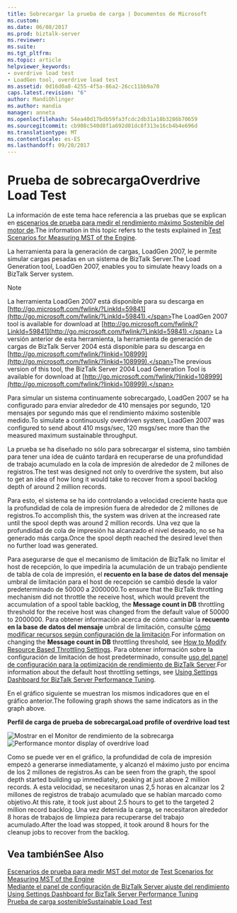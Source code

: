 ```yaml
---
title: Sobrecargar la prueba de carga | Documentos de Microsoft
ms.custom: 
ms.date: 06/08/2017
ms.prod: biztalk-server
ms.reviewer: 
ms.suite: 
ms.tgt_pltfrm: 
ms.topic: article
helpviewer_keywords:
- overdrive load test
- LoadGen tool, overdrive load test
ms.assetid: 0d16d0a8-4255-4f5a-86a2-26cc11bb9a70
caps.latest.revision: "6"
author: MandiOhlinger
ms.author: mandia
manager: anneta
ms.openlocfilehash: 54ea40d17bdb59fa3fcdc2db31a18b3286b70659
ms.sourcegitcommit: cb908c540d8f1a692d01dc8f313e16cb4b4e696d
ms.translationtype: MT
ms.contentlocale: es-ES
ms.lasthandoff: 09/20/2017
---
```

# <a name="overdrive-load-test"></a><span data-ttu-id="f020b-102">Prueba de sobrecarga</span><span class="sxs-lookup"><span data-stu-id="f020b-102">Overdrive Load Test</span></span>
<span data-ttu-id="f020b-103">La información de este tema hace referencia a las pruebas que se explican en [escenarios de prueba para medir el rendimiento máximo Sostenible del motor de](../core/test-scenarios-for-measuring-mst-of-the-engine.md).</span><span class="sxs-lookup"><span data-stu-id="f020b-103">The information in this topic refers to the tests explained in [Test Scenarios for Measuring MST of the Engine](../core/test-scenarios-for-measuring-mst-of-the-engine.md).</span></span>  
  
 <span data-ttu-id="f020b-104">La herramienta para la generación de cargas, LoadGen 2007, le permite simular cargas pesadas en un sistema de BizTalk Server.</span><span class="sxs-lookup"><span data-stu-id="f020b-104">The Load Generation tool, LoadGen 2007, enables you to simulate heavy loads on a BizTalk Server system.</span></span>  
  
> [!NOTE]
>  <span data-ttu-id="f020b-105">La herramienta LoadGen 2007 está disponible para su descarga en [http://go.microsoft.com/fwlink/?LinkId=59841](http://go.microsoft.com/fwlink/?LinkId=59841).</span><span class="sxs-lookup"><span data-stu-id="f020b-105">The LoadGen 2007 tool is available for download at [http://go.microsoft.com/fwlink/?LinkId=59841](http://go.microsoft.com/fwlink/?LinkId=59841).</span></span> <span data-ttu-id="f020b-106">La versión anterior de esta herramienta, la herramienta de generación de cargas de BizTalk Server 2004 está disponible para su descarga en [http://go.microsoft.com/fwlink/?linkid=108999](http://go.microsoft.com/fwlink/?linkid=108999).</span><span class="sxs-lookup"><span data-stu-id="f020b-106">The previous version of this tool, the BizTalk Server 2004 Load Generation Tool is available for download at [http://go.microsoft.com/fwlink/?linkid=108999](http://go.microsoft.com/fwlink/?linkid=108999).</span></span>  
  
 <span data-ttu-id="f020b-107">Para simular un sistema continuamente sobrecargado, LoadGen 2007 se ha configurado para enviar alrededor de 410 mensajes por segundo, 120 mensajes por segundo más que el rendimiento máximo sostenible medido.</span><span class="sxs-lookup"><span data-stu-id="f020b-107">To simulate a continuously overdriven system, LoadGen 2007 was configured to send about 410 msgs/sec, 120 msgs/sec more than the measured maximum sustainable throughput.</span></span>  
  
 <span data-ttu-id="f020b-108">La prueba se ha diseñado no sólo para sobrecargar el sistema, sino también para tener una idea de cuánto tardará en recuperarse de una profundidad de trabajo acumulado en la cola de impresión de alrededor de 2 millones de registros.</span><span class="sxs-lookup"><span data-stu-id="f020b-108">The test was designed not only to overdrive the system, but also to get an idea of how long it would take to recover from a spool backlog depth of around 2 million records.</span></span>  
  
 <span data-ttu-id="f020b-109">Para esto, el sistema se ha ido controlando a velocidad creciente hasta que la profundidad de cola de impresión fuera de alrededor de 2 millones de registros.</span><span class="sxs-lookup"><span data-stu-id="f020b-109">To accomplish this, the system was driven at the increased rate until the spool depth was around 2 million records.</span></span> <span data-ttu-id="f020b-110">Una vez que la profundidad de cola de impresión ha alcanzado el nivel deseado, no se ha generado más carga.</span><span class="sxs-lookup"><span data-stu-id="f020b-110">Once the spool depth reached the desired level then no further load was generated.</span></span>  
  
 <span data-ttu-id="f020b-111">Para asegurarse de que el mecanismo de limitación de BizTalk no limitar el host de recepción, lo que impediría la acumulación de un trabajo pendiente de tabla de cola de impresión, el **recuento en la base de datos del mensaje** umbral de limitación para el host de recepción se cambió desde la valor predeterminado de 50000 a 2000000.</span><span class="sxs-lookup"><span data-stu-id="f020b-111">To ensure that the BizTalk throttling mechanism did not throttle the receive host, which would prevent the accumulation of a spool table backlog, the **Message count in DB** throttling threshold for the receive host was changed from the default value of 50000 to 2000000.</span></span> <span data-ttu-id="f020b-112">Para obtener información acerca de cómo cambiar la **recuento en la base de datos del mensaje** umbral de limitación, consulte [cómo modificar recursos según configuración de la limitación](../core/how-to-modify-resource-based-throttling-settings.md).</span><span class="sxs-lookup"><span data-stu-id="f020b-112">For information on changing the **Message count in DB** throttling threshold, see [How to Modify Resource Based Throttling Settings](../core/how-to-modify-resource-based-throttling-settings.md).</span></span> <span data-ttu-id="f020b-113">Para obtener información sobre la configuración de limitación de host predeterminado, consulte [uso del panel de configuración para la optimización de rendimiento de BizTalk Server](../core/using-settings-dashboard-for-biztalk-server-performance-tuning.md).</span><span class="sxs-lookup"><span data-stu-id="f020b-113">For information about the default host throttling settings, see [Using Settings Dashboard for BizTalk Server Performance Tuning](../core/using-settings-dashboard-for-biztalk-server-performance-tuning.md).</span></span>  
  
 <span data-ttu-id="f020b-114">En el gráfico siguiente se muestran los mismos indicadores que en el gráfico anterior.</span><span class="sxs-lookup"><span data-stu-id="f020b-114">The following graph shows the same indicators as in the graph above.</span></span>  
  
 <span data-ttu-id="f020b-115">**Perfil de carga de prueba de sobrecarga**</span><span class="sxs-lookup"><span data-stu-id="f020b-115">**Load profile of overdrive load test**</span></span>  
  
 <span data-ttu-id="f020b-116">![Mostrar en el Monitor de rendimiento de la sobrecarga](../core/media/bts06-overdrive-load.gif "BTS06_Overdrive_Load")</span><span class="sxs-lookup"><span data-stu-id="f020b-116">![Performance montor display of overdrive load](../core/media/bts06-overdrive-load.gif "BTS06_Overdrive_Load")</span></span>  
  
 <span data-ttu-id="f020b-117">Como se puede ver en el gráfico, la profundidad de cola de impresión empezó a generarse inmediatamente, y alcanzó el máximo justo por encima de los 2 millones de registros.</span><span class="sxs-lookup"><span data-stu-id="f020b-117">As can be seen from the graph, the spool depth started building up immediately, peaking at just above 2 million records.</span></span> <span data-ttu-id="f020b-118">A esta velocidad, se necesitaron unas 2,5 horas en alcanzar los 2 millones de registros de trabajo acumulado que se habían marcado como objetivo.</span><span class="sxs-lookup"><span data-stu-id="f020b-118">At this rate, it took just about 2.5 hours to get to the targeted 2 million record backlog.</span></span> <span data-ttu-id="f020b-119">Una vez detenida la carga, se necesitaron alrededor 8 horas de trabajos de limpieza para recuperarse del trabajo acumulado.</span><span class="sxs-lookup"><span data-stu-id="f020b-119">After the load was stopped, it took around 8 hours for the cleanup jobs to recover from the backlog.</span></span>  
  
## <a name="see-also"></a><span data-ttu-id="f020b-120">Vea también</span><span class="sxs-lookup"><span data-stu-id="f020b-120">See Also</span></span>  
 <span data-ttu-id="f020b-121">[Escenarios de prueba para medir MST del motor de](../core/test-scenarios-for-measuring-mst-of-the-engine.md) </span><span class="sxs-lookup"><span data-stu-id="f020b-121">[Test Scenarios for Measuring MST of the Engine](../core/test-scenarios-for-measuring-mst-of-the-engine.md) </span></span>  
 <span data-ttu-id="f020b-122">[Mediante el panel de configuración de BizTalk Server ajuste del rendimiento](../core/using-settings-dashboard-for-biztalk-server-performance-tuning.md) </span><span class="sxs-lookup"><span data-stu-id="f020b-122">[Using Settings Dashboard for BizTalk Server Performance Tuning](../core/using-settings-dashboard-for-biztalk-server-performance-tuning.md) </span></span>  
 [<span data-ttu-id="f020b-123">Prueba de carga sostenible</span><span class="sxs-lookup"><span data-stu-id="f020b-123">Sustainable Load Test</span></span>](../core/sustainable-load-test.md)